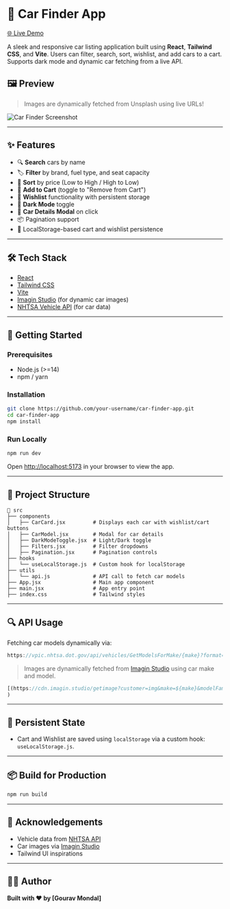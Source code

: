 # 🚗 Car Finder App

[🌐 Live Demo](https://car-finder-jade.vercel.app/)

A sleek and responsive car listing application built using **React**, **Tailwind CSS**, and **Vite**. Users can filter, search, sort, wishlist, and add cars to a cart. Supports dark mode and dynamic car fetching from a live API.

## 🖼️ Preview

> Images are dynamically fetched from Unsplash using live URLs!

![Car Finder Screenshot](https://cdn.imagin.studio/getimage?customer=img&make=Toyota&modelFamily=Camry)



---

## ✨ Features

- 🔍 **Search** cars by name
- 🏷️ **Filter** by brand, fuel type, and seat capacity
- 💸 **Sort** by price (Low to High / High to Low)
- 🛒 **Add to Cart** (toggle to "Remove from Cart")
- 💖 **Wishlist** functionality with persistent storage
- 🌙 **Dark Mode** toggle
- 🧾 **Car Details Modal** on click
- 📦 Pagination support
- 💾 LocalStorage-based cart and wishlist persistence

---

## 🛠️ Tech Stack

- [React](https://reactjs.org/)
- [Tailwind CSS](https://tailwindcss.com/)
- [Vite](https://vitejs.dev/)
- [Imagin Studio](https://www.imagin.studio/) (for dynamic car images)
- [NHTSA Vehicle API](https://vpic.nhtsa.dot.gov/api/) (for car data)

---

## 🚀 Getting Started

### Prerequisites

- Node.js (>=14)
- npm / yarn

### Installation

```bash
git clone https://github.com/your-username/car-finder-app.git
cd car-finder-app
npm install
```

### Run Locally

```bash
npm run dev
```

Open [http://localhost:5173](http://localhost:5173) in your browser to view the app.

---

## 📂 Project Structure

```
📁 src
├── components
│   ├── CarCard.jsx         # Displays each car with wishlist/cart buttons
│   ├── CarModel.jsx        # Modal for car details
│   ├── DarkModeToggle.jsx  # Light/Dark toggle
│   ├── Filters.jsx         # Filter dropdowns
│   ├── Pagination.jsx      # Pagination controls
├── hooks
│   └── useLocalStorage.js  # Custom hook for localStorage
├── utils
│   └── api.js              # API call to fetch car models
├── App.jsx                 # Main app component
├── main.jsx                # App entry point
├── index.css               # Tailwind styles
```

---

## 🔍 API Usage

Fetching car models dynamically via:

```js
https://vpic.nhtsa.dot.gov/api/vehicles/GetModelsForMake/{make}?format=json
```

> Images are dynamically fetched from [Imagin Studio](https://www.imagin.studio/) using car make and model.


```js
[(https://cdn.imagin.studio/getimage?customer=img&make=${make}&modelFamily=${model.Model_Name})](https://cdn.imagin.studio/getimage?customer=img&make=${make}&modelFamily=${model.Model_Name}
)
```

---

## 💾 Persistent State

- Cart and Wishlist are saved using `localStorage` via a custom hook: `useLocalStorage.js`.

---

## 📦 Build for Production

```bash
npm run build
```

---

## 🙌 Acknowledgements

- Vehicle data from [NHTSA API](https://vpic.nhtsa.dot.gov/api/)
- Car images via [Imagin Studio](https://www.imagin.studio/)
- Tailwind UI inspirations

---

## 🧑‍💻 Author

**Built with ❤️ by [Gourav Mondal]**
